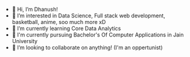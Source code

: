- 👋 Hi, I’m Dhanush!
- 👀 I’m interested in Data Science, Full stack web development, basketball, anime, soo much more xD
- 🌱 I’m currently learning Core Data Analytics
- 👀 I'm currently pursuing Bachelor's Of Computer Applications in Jain University
- 💞️ I’m looking to collaborate on anything! (I'm an oppertunist)

<!---
saidhanushv/saidhanushv is a ✨ special ✨ repository because its `README.md` (this file) appears on your GitHub profile.
You can click the Preview link to take a look at your changes.
--->
